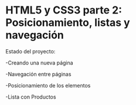 <h1>HTML5 y CSS3 parte 2: Posicionamiento, listas y navegación</h1>

Estado del proyecto:

-Creando una nueva página

-Navegación entre páginas

-Posicionamiento de los elementos

-Lista con Productos
